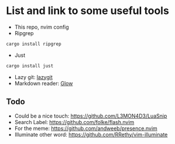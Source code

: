 # List and link to some useful tools
- This repo, nvim config
- Ripgrep
```bash
cargo install ripgrep
```
- Just
```Bash
cargo install just
```
- Lazy git: [lazygit](https://github.com/jesseduffield/lazygit?tab=readme-ov-file#homebrew)
- Markdown reader: [Glow](https://github.com/charmbracelet/glow)

## Todo
- Could be a nice touch: https://github.com/L3MON4D3/LuaSnip
- Search Label: https://github.com/folke/flash.nvim
- For the meme: https://github.com/andweeb/presence.nvim
- Illuminate other word: https://github.com/RRethy/vim-illuminate

